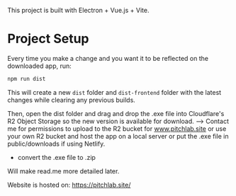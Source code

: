 This project is built with Electron + Vue.js + Vite.

# Project Setup

Every time you make a change and you want it to be reflected on the downloaded app, run:

```bash
npm run dist
```

This will create a new `dist` folder and `dist-frontend` folder with the latest changes while clearing any previous builds.

Then, open the dist folder and drag and drop the .exe file into Cloudflare's R2 Object Storage so the new version is available for download.
--> Contact me for permissions to upload to the R2 bucket for www.pitchlab.site or use your own R2 bucket and host the app on a local server or put the .exe file in public/downloads if using Netlify.

- convert the .exe file to .zip

Will make read.me more detailed later.

Website is hosted on: https://pitchlab.site/
